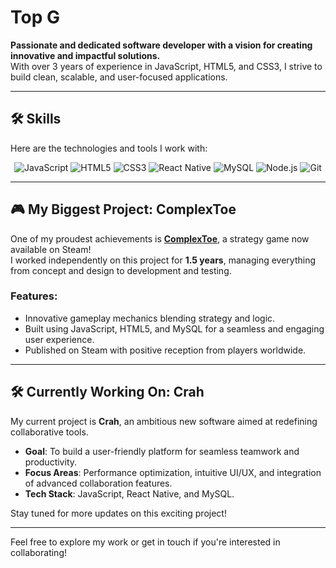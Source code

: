 # Top G  

**Passionate and dedicated software developer with a vision for creating innovative and impactful solutions.**  
With over 3 years of experience in JavaScript, HTML5, and CSS3, I strive to build clean, scalable, and user-focused applications.

---

## 🛠 Skills  

Here are the technologies and tools I work with:  

<p align="center">
  <img src="https://img.shields.io/badge/JavaScript-F7DF1E?style=for-the-badge&logo=javascript&logoColor=black" alt="JavaScript" />
  <img src="https://img.shields.io/badge/HTML5-E34F26?style=for-the-badge&logo=html5&logoColor=white" alt="HTML5" />
  <img src="https://img.shields.io/badge/CSS3-1572B6?style=for-the-badge&logo=css3&logoColor=white" alt="CSS3" />
  <img src="https://img.shields.io/badge/React%20Native-61DAFB?style=for-the-badge&logo=react&logoColor=black" alt="React Native" />
  <img src="https://img.shields.io/badge/MySQL-4479A1?style=for-the-badge&logo=mysql&logoColor=white" alt="MySQL" />
  <img src="https://img.shields.io/badge/Node.js-339933?style=for-the-badge&logo=node.js&logoColor=white" alt="Node.js" />
  <img src="https://img.shields.io/badge/Git-F05032?style=for-the-badge&logo=git&logoColor=white" alt="Git" />
</p>

---

## 🎮 My Biggest Project: ComplexToe  

One of my proudest achievements is **[ComplexToe](https://store.steampowered.com/app/XXXXXX/ComplexToe/)**, a strategy game now available on Steam!  
I worked independently on this project for **1.5 years**, managing everything from concept and design to development and testing.  

### Features:  
- Innovative gameplay mechanics blending strategy and logic.  
- Built using JavaScript, HTML5, and MySQL for a seamless and engaging user experience.  
- Published on Steam with positive reception from players worldwide.  

---

## 🛠 Currently Working On: Crah  

My current project is **Crah**, an ambitious new software aimed at redefining collaborative tools.  
- **Goal**: To build a user-friendly platform for seamless teamwork and productivity.  
- **Focus Areas**: Performance optimization, intuitive UI/UX, and integration of advanced collaboration features.  
- **Tech Stack**: JavaScript, React Native, and MySQL.  

Stay tuned for more updates on this exciting project!

---

Feel free to explore my work or get in touch if you're interested in collaborating!  
